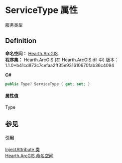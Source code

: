 # ServiceType 属性


服务类型



## Definition
**命名空间：** <a href="N_Hearth_ArcGIS">Hearth.ArcGIS</a>  
**程序集：** Hearth.ArcGIS (在 Hearth.ArcGIS.dll 中) 版本：1.1.0+b41cd873c7cefaa2ff35e931610670fab36c4094

**C#**
``` C#
public Type? ServiceType { get; set; }
```



#### 属性值
Type

## 参见


#### 引用
<a href="T_Hearth_ArcGIS_InjectAttribute">InjectAttribute 类</a>  
<a href="N_Hearth_ArcGIS">Hearth.ArcGIS 命名空间</a>  
